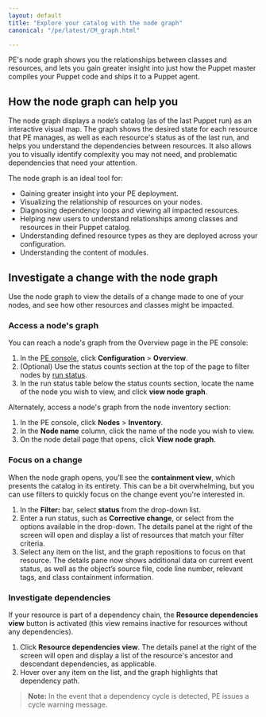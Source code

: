 ```yaml
---
layout: default
title: "Explore your catalog with the node graph"
canonical: "/pe/latest/CM_graph.html"

---
```


PE's node graph shows you the relationships between classes and resources, and lets you gain greater insight into just how the Puppet master compiles your Puppet code and ships it to a Puppet agent.  

## How the node graph can help you

The node graph displays a node’s catalog (as of the last Puppet run) as an interactive visual map. The graph shows the desired state for each resource that PE manages, as well as each resource's status as of the last run, and helps you understand the dependencies between resources. It also allows you to visually identify complexity you may not need, and problematic dependencies that need your attention.

The node graph is an ideal tool for:
 
* Gaining greater insight into your PE deployment.
* Visualizing the relationship of resources on your nodes.
* Diagnosing dependency loops and viewing all impacted resources.
* Helping new users to understand relationships among classes and resources in their Puppet catalog.
* Understanding defined resource types as they are deployed across your configuration.
* Understanding the content of modules.

## Investigate a change with the node graph

Use the node graph to view the details of a change made to one of your nodes, and see how other resources and classes might be impacted. 

### Access a node's graph 

You can reach a node's graph from the Overview page in the PE console:

1. In the [PE console](./console_accessing.html), click **Configuration** > **Overview**. 
1. (Optional) Use the status counts section at the top of the page to filter nodes by [run status](./CM_overview.html#node-run-statuses). 
1. In the run status table below the status counts section, locate the name of the node you wish to view, and click **view node graph**. 

Alternately, access a node's graph from the node inventory section:

1. In the PE console, click **Nodes** > **Inventory**. 
1. In the **Node name** column, click the name of the node you wish to view. 
1. On the node detail page that opens, click **View node graph**.  

### Focus on a change

When the node graph opens, you’ll see the **containment view**, which presents the catalog in its entirety. This can be a bit overwhelming, but you can use filters to quickly focus on the change event you're interested in. 

1. In the **Filter:** bar, select **status** from the drop-down list.
1. Enter a run status, such as **Corrective change**, or select from the options available in the drop-down. The details panel at the right of the screen will open and display a list of resources that match your filter criteria. 
1. Select any item on the list, and the graph repositions to focus on that resource. The details pane now shows additional data on current event status, as well as the object’s source file, code line number, relevant tags, and class containment information.

### Investigate dependencies

If your resource is part of a dependency chain, the **Resource dependencies view** button is activated (this view remains inactive for resources without any dependencies).

1. Click **Resource dependencies view**. The details panel at the right of the screen will open and display a list of the resource's ancestor and descendant dependencies, as applicable. 
1. Hover over any item on the list, and the graph highlights that dependency path. 

> **Note:** In the event that a dependency cycle is detected, PE issues a cycle warning message. 


